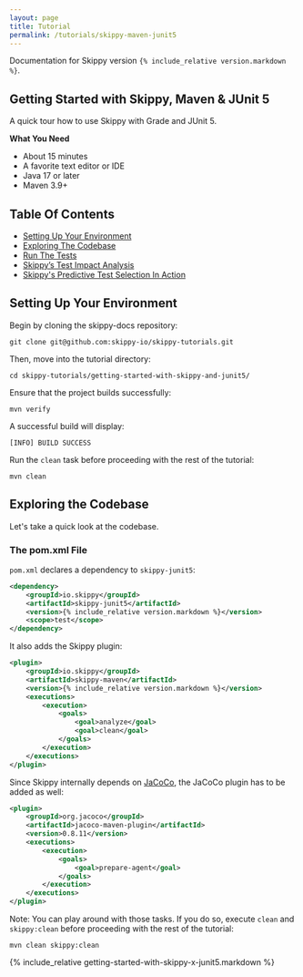 ```yaml
---
layout: page
title: Tutorial
permalink: /tutorials/skippy-maven-junit5
---
```


Documentation for Skippy version `{% include_relative version.markdown %}`.

## Getting Started with Skippy, Maven & JUnit 5

A quick tour how to use Skippy with Grade and JUnit 5.

__What You Need__
- About 15 minutes
- A favorite text editor or IDE
- Java 17 or later
- Maven 3.9+

## Table Of Contents

- [Setting Up Your Environment](#setting-up-your-environment)
- [Exploring The Codebase](#exploring-the-codebase)
- [Run The Tests](#run-the-tests)
- [Skippy’s Test Impact Analysis](#skippys-test-impact-analysis)
- [Skippy's Predictive Test Selection In Action](#skippys-predictive-test-selection-in-action)

## Setting Up Your Environment

Begin by cloning the skippy-docs repository:
```
git clone git@github.com:skippy-io/skippy-tutorials.git
```

Then, move into the tutorial directory:
```
cd skippy-tutorials/getting-started-with-skippy-and-junit5/
```

Ensure that the project builds successfully:
```````
mvn verify
```````

A successful build will display:
```
[INFO] BUILD SUCCESS
```

Run the `clean` task before proceeding with the rest of the tutorial:

```
mvn clean
```

## Exploring the Codebase

Let's take a quick look at the codebase.

### The pom.xml File

`pom.xml` declares a dependency to `skippy-junit5`:

```xml
<dependency>
    <groupId>io.skippy</groupId>
    <artifactId>skippy-junit5</artifactId>
    <version>{% include_relative version.markdown %}</version>
    <scope>test</scope>
</dependency>
```

It also adds the Skippy plugin:
```xml
<plugin>
    <groupId>io.skippy</groupId>
    <artifactId>skippy-maven</artifactId>
    <version>{% include_relative version.markdown %}</version>
    <executions>
        <execution>
            <goals>
                <goal>analyze</goal>
                <goal>clean</goal>
            </goals>
        </execution>
    </executions>
</plugin>
```

Since Skippy internally depends on [JaCoCo](https://www.jacoco.org/), the JaCoCo plugin has to be added as well:
```xml
<plugin>
    <groupId>org.jacoco</groupId>
    <artifactId>jacoco-maven-plugin</artifactId>
    <version>0.8.11</version>
    <executions>
        <execution>
            <goals>
                <goal>prepare-agent</goal>
            </goals>
        </execution>
    </executions>
</plugin>
```

Note: You can play around with those tasks. If you do so, execute `clean` and `skippy:clean` before proceeding with the
rest of the tutorial:
```
mvn clean skippy:clean
```
{% include_relative getting-started-with-skippy-x-junit5.markdown %}